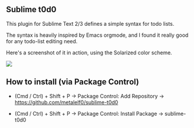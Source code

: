 ## Sublime t0d0

This plugin for Sublime Text 2/3 defines a simple syntax for todo lists.

The syntax is heavily inspired by Emacs orgmode, and I found it really good for any todo-list editing need.

Here's a screenshot of it in action, using the Solarized color scheme.

<img src="https://raw.github.com/metalelf0/sublime-t0d0/master/screenshot.png">

## How to install (via Package Control)

- (Cmd / Ctrl) + Shift + P → Package Control: Add Repository → https://github.com/metalelf0/sublime-t0d0

- (Cmd / Ctrl) + Shift + P → Package Control: Install Package → sublime-t0d0